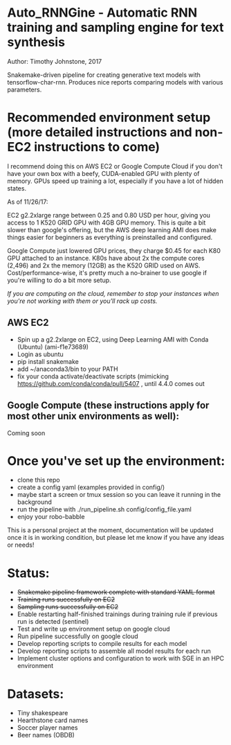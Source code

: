 # Auto_RNNGine - Automatic RNN training and sampling engine for text synthesis
Author: Timothy Johnstone, 2017

Snakemake-driven pipeline for creating generative text models with tensorflow-char-rnn. Produces nice reports comparing models with various parameters.

# Recommended environment setup (more detailed instructions and non-EC2 instructions to come)
I recommend doing this on AWS EC2 or Google Compute Cloud if you don't have your own box with a beefy, CUDA-enabled GPU with plenty of memory. GPUs speed up training a lot, especially if you have a lot of hidden states.

As of 11/26/17:

EC2 g2.2xlarge range between 0.25 and 0.80 USD per hour, giving you access to 1 K520 GRID GPU with 4GB GPU memory. This is quite a bit slower than google's offering, but the AWS deep learning AMI does make things easier for beginners as everything is preinstalled and configured.

Google Compute just lowered GPU prices, they charge $0.45 for each K80 GPU attached to an instance. K80s have about 2x the compute cores (2,496) and 2x the memory (12GB) as the K520 GRID used on AWS. Cost/performance-wise, it's pretty much a no-brainer to use google if you're willing to do a bit more setup.

*If you are computing on the cloud, remember to stop your instances when you're not working with them or you'll rack up costs.*

## AWS EC2
- Spin up a g2.2xlarge  on EC2, using Deep Learning AMI with Conda (Ubuntu) (ami-f1e73689)
- Login as ubuntu
- pip install snakemake
- add ~/anaconda3/bin to your PATH
- fix your conda activate/deactivate scripts (mimicking https://github.com/conda/conda/pull/5407 , until 4.4.0 comes out

## Google Compute (these instructions apply for most other unix environments as well):
Coming soon


# Once you've set up the environment:
- clone this repo
- create a config yaml (examples provided in config/)
- maybe start a screen or tmux session so you can leave it running in the background
- run the pipeline with ./run_pipeline.sh config/config_file.yaml
- enjoy your robo-babble

This is a personal project at the moment, documentation will be updated once it is in working condition, but please let me know if you have any ideas or needs!

# Status:
- ~~Snakemake pipeline framework complete with standard YAML format~~
- ~~Training runs successfully on EC2~~
- ~~Sampling runs successfully on EC2~~
- Enable restarting half-finished trainings during training rule if previous run is detected (sentinel)
- Test and write up environment setup on google cloud
- Run pipeline successfully on google cloud
- Develop reporting scripts to compile results for each model
- Develop reporting scripts to assemble all model results for each run
- Implement cluster options and configuration to work with SGE in an HPC environment

# Datasets:
- Tiny shakespeare
- Hearthstone card names
- Soccer player names
- Beer names (OBDB)
